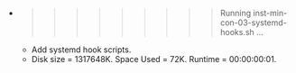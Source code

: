 * >>>>>>>>> Running inst-min-con-03-systemd-hooks.sh ...
  * Add systemd hook scripts.
  * Disk size = 1317648K. Space Used = 72K. Runtime = 00:00:00:01.
